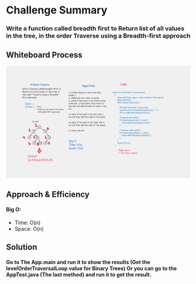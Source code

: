 # Challenge Summary
<!-- Description of the challenge -->
### Write a function called breadth first to Return list of all values in the tree, in the order Traverse using a Breadth-first approach

## Whiteboard Process
<!-- Embedded whiteboard image -->
![](./whiteBoard/CodeCh17.png)


## Approach & Efficiency
<!-- What approach did you take? Why? What is the Big O space/time for this approach? -->
#### Big O:
+ Time: O(n)
+ Space: O(n)

## Solution
<!-- Show how to run your code, and examples of it in action -->
#### Go to The App.main and run it to show the results (Get the levelOrderTraversalLoop value for Binary Trees) Or you can go to the AppTest.java (The last method) and run it to get the result.

